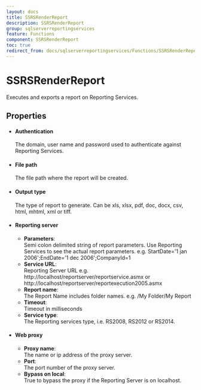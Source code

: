 ```yaml
---
layout: docs
title: SSRSRenderReport
description: SSRSRenderReport
group: sqlserverreportingservices
feature: Functions
component: SSRSRenderReport
toc: true
redirect_from: docs/sqlserverreportingservices/Functions/SSRSRenderReport/index
---
```

SSRSRenderReport
================

Executes and exports a report on Reporting Services.

Properties
----------

-  #### Authentication

	The domain, user name and password used to authenticate against Reporting Services.

-  #### File path

	The file path where the report will be created. 

-  #### Output type

	The type of report to generate. Can be xls, xlsx, pdf, doc, docx, csv, html, mhtml, xml or tiff.

-  #### Reporting server
	- **Parameters**:  
		Semi colon delimited string of report parameters. Use Reporting Services to see the actual report parameters. e.g. StartDate='1 jan 2006';EndDate='1 dec 2006';CompanyId=1
	- **Service URL**:  
		Reporting Server URL e.g. http://localhost/reportserver/reportservice.asmx or http://localhost/reportserver/reportexecution2005.asmx
	- **Report name**:  
		The Report Name includes folder names. e.g. /My Folder/My Report
	- **Timeout**:  
		Timeout in milliseconds
	- **Service type**:  
		The Reporting services type, i.e. RS2008, RS2012 or RS2014.  
  
-  #### Web proxy
	- **Proxy name**:  
		The name or ip address of the proxy server.
	- **Port**:  
		The port number of the proxy server.
	- **Bypass on local**:  
		True to bypass the proxy if the Reporting Server is on localhost.
